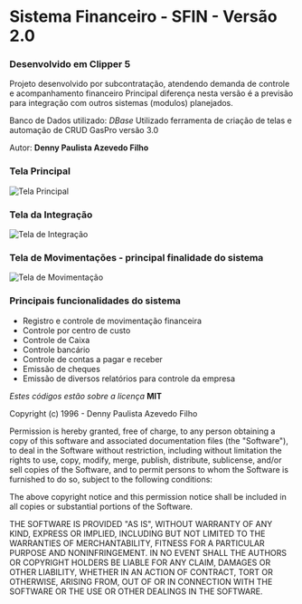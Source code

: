 # Sistema Financeiro - SFIN - Versão 2.0

### Desenvolvido em Clipper 5

Projeto desenvolvido por subcontratação, atendendo demanda de controle e acompanhamento financeiro
Principal diferença nesta versão é a previsão para integração com outros
sistemas (modulos) planejados.

Banco de Dados utilizado: _DBase_
Utilizado ferramenta de criação de telas e automação de CRUD GasPro versão 3.0

Autor: **Denny Paulista Azevedo Filho**

### Tela Principal

![Tela Principal](https://md.dev.br/img/sisdesk/TelaPriSfin.png)

### Tela da Integração

![Tela de Integração](https://md.dev.br/img/sisdesk/TelaConfiSifin.png)

### Tela de Movimentações - principal finalidade do sistema

![Tela de Movimentação](https://md.dev.br/img/sisdesk/TelaMovimSfin.png)

### Principais funcionalidades do sistema

- Registro e controle de movimentação financeira
- Controle por centro de custo
- Controle de Caixa
- Controle bancário
- Controle de contas a pagar e receber
- Emissão de cheques
- Emissão de diversos relatórios para controle da empresa

_Estes códigos estão sobre a licença_ **MIT**

Copyright (c) 1996 - Denny Paulista Azevedo Filho

Permission is hereby granted, free of charge, to any person obtaining a copy
of this software and associated documentation files (the "Software"), to deal
in the Software without restriction, including without limitation the rights
to use, copy, modify, merge, publish, distribute, sublicense, and/or sell
copies of the Software, and to permit persons to whom the Software is
furnished to do so, subject to the following conditions:

The above copyright notice and this permission notice shall be included in all
copies or substantial portions of the Software.

THE SOFTWARE IS PROVIDED "AS IS", WITHOUT WARRANTY OF ANY KIND, EXPRESS OR
IMPLIED, INCLUDING BUT NOT LIMITED TO THE WARRANTIES OF MERCHANTABILITY,
FITNESS FOR A PARTICULAR PURPOSE AND NONINFRINGEMENT. IN NO EVENT SHALL THE
AUTHORS OR COPYRIGHT HOLDERS BE LIABLE FOR ANY CLAIM, DAMAGES OR OTHER
LIABILITY, WHETHER IN AN ACTION OF CONTRACT, TORT OR OTHERWISE, ARISING FROM,
OUT OF OR IN CONNECTION WITH THE SOFTWARE OR THE USE OR OTHER DEALINGS IN THE
SOFTWARE.
